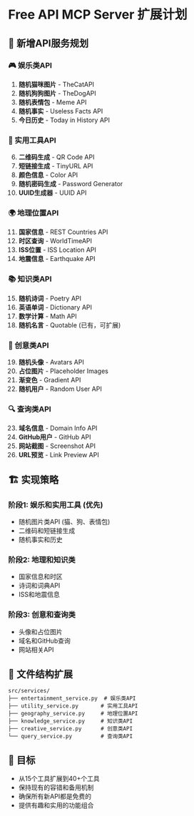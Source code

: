 # Free API MCP Server 扩展计划

## 🎯 新增API服务规划

### 🎮 娱乐类API
1. **随机猫咪图片** - TheCatAPI
2. **随机狗狗图片** - TheDogAPI  
3. **随机表情包** - Meme API
4. **随机事实** - Useless Facts API
5. **今日历史** - Today in History API

### 🔧 实用工具API
6. **二维码生成** - QR Code API
7. **短链接生成** - TinyURL API
8. **颜色信息** - Color API
9. **随机密码生成** - Password Generator
10. **UUID生成器** - UUID API

### 🌍 地理位置API
11. **国家信息** - REST Countries API
12. **时区查询** - WorldTimeAPI
13. **ISS位置** - ISS Location API
14. **地震信息** - Earthquake API

### 📚 知识类API
15. **随机诗词** - Poetry API
16. **英语单词** - Dictionary API
17. **数学计算** - Math API
18. **随机名言** - Quotable (已有，可扩展)

### 🎨 创意类API
19. **随机头像** - Avatars API
20. **占位图片** - Placeholder Images
21. **渐变色** - Gradient API
22. **随机用户** - Random User API

### 🔍 查询类API
23. **域名信息** - Domain Info API
24. **GitHub用户** - GitHub API
25. **网站截图** - Screenshot API
26. **URL预览** - Link Preview API

## 🏗️ 实现策略

### 阶段1: 娱乐和实用工具 (优先)
- 随机图片类API (猫、狗、表情包)
- 二维码和短链接生成
- 随机事实和历史

### 阶段2: 地理和知识类
- 国家信息和时区
- 诗词和词典API
- ISS和地震信息

### 阶段3: 创意和查询类
- 头像和占位图片
- 域名和GitHub查询
- 网站相关API

## 📁 文件结构扩展

```
src/services/
├── entertainment_service.py  # 娱乐类API
├── utility_service.py       # 实用工具API
├── geography_service.py     # 地理位置API
├── knowledge_service.py     # 知识类API
├── creative_service.py      # 创意类API
└── query_service.py         # 查询类API
```

## 🎯 目标

- 从15个工具扩展到40+个工具
- 保持现有的容错和备用机制
- 确保所有新API都是免费的
- 提供有趣和实用的功能组合